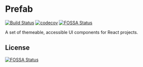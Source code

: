 # Prefab

[![Build Status](https://travis-ci.com/stephenvector/prefab.svg?branch=main)](https://travis-ci.com/stephenvector/prefab)
[![codecov](https://codecov.io/gh/stephenvector/prefab/branch/main/graph/badge.svg)](https://codecov.io/gh/stephenvector/prefab)
[![FOSSA Status](https://app.fossa.io/api/projects/git%2Bgithub.com%2Fstephenvector%2Fprefab.svg?type=shield)](https://app.fossa.io/projects/git%2Bgithub.com%2Fstephenvector%2Fprefab?ref=badge_shield)

A set of themeable, accessible UI components for React projects.

## License

[![FOSSA Status](https://app.fossa.io/api/projects/git%2Bgithub.com%2Fstephenvector%2Fprefab.svg?type=large)](https://app.fossa.io/projects/git%2Bgithub.com%2Fstephenvector%2Fprefab?ref=badge_large)
